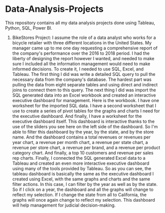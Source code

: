 # Data-Analysis-Projects
This repository contains all my data analysis projects done using Tableau, Python, SQL, Power BI.

1. BikeStores Project: I assume the role of a data analyst who works for a bicycle retailer with three different locations in the United States. My manager came up to me one day requesting a comprehensive report of the company's performance over the 2016 to 2018 period. I had the liberty of designing the report however I wanted, and needed to make sure I included all the information management would need to make informed decisions. To create it, I needed to use SQL, Excel, and Tableau. The first thing I did was write a detailed SQL query to pull the necessary data from the company's database. The hardest part was pulling the data from eight separate tables and using direct and indirect joins to connect them to this query. The next thing I did was import the SQL generated data into an Excel workbook and created an interactive executive dashboard for management. Here is the workbook. I have one worksheet for the imported SQL data. I have a second worksheet that I use to create a series of pivot tables for the graphs and charts I need for the executive dashboard. And finally, I have a worksheet for the executive dashboard itself. This dashboard is interactive thanks to the use of the sliders you see here on the left side of the dashboard. So I'm able to filter this dashboard by the year, by the state, and by the store name. And the dashboard contains a total revenues or revenues per year chart, a revenue per month chart, a revenue per state chart, a revenue per store chart, a revenue per brand, and a revenue per product category chart. And finally, a top 10 customers and revenue per sales rep charts. Finally, I connected the SQL generated Excel data to a Tableau and created an even more interactive executive dashboard using many of the tools provided by Tableau. So as you can see, the tableau dashboard is basically the same as the executive dashboard I created using Excel, with the same graphs and charts and the same filter actions. In this case, I can filter by the year as well as by the state. So if I click on a year, the dashboard and all the graphs will change to reflect my selection. If I change the state from all to California, the graphs will once again change to reflect my selection.
This dashboard will help management for judicial decision-making.
